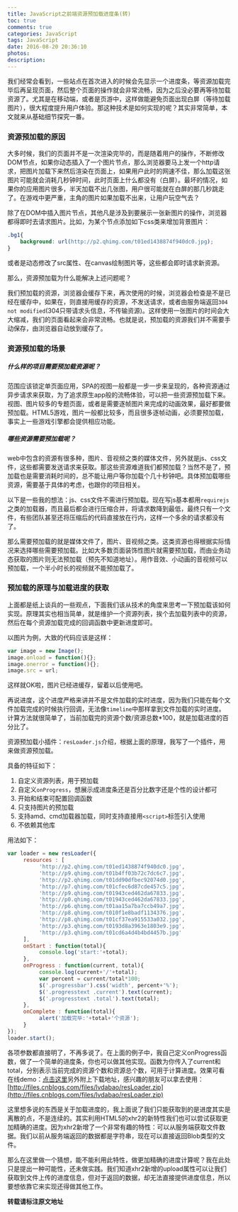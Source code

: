 ```yaml
---
title: JavaScript之前端资源预加载进度条(转)
toc: true
comments: true
categories: JavaScript
tags: JavaScript
date: 2016-08-20 20:36:10
photos:
description:
---
```


我们经常会看到，一些站点在首次进入的时候会先显示一个进度条，等资源加载完毕后再呈现页面，然后整个页面的操作就会非常流畅，因为之后没必要再等待加载资源了。尤其是在移动端，或者是页游中，这样做能避免页面出现白屏（等待加载图片），很大程度提升用户体验。那这种技术是如何实现的呢？其实非常简单，本文就来从基础细节探究一番。
<!--more-->
### 资源预加载的原因

大多时候，我们的页面并不是一次渲染完毕的，而是随着用户的操作，不断修改DOM节点，如果你动态插入了一个图片节点，那么浏览器要马上发一个http请求，把图片加载下来然后渲染在页面上，如果用户此时的网速不佳，那么加载这张图片可能就会消耗几秒钟时间，此时页面上什么都没有（白屏）。最坏的情况，如果你的应用图片很多，半天加载不出几张图，用户很可能就在白屏的那几秒跳走了。在游戏中更严重，主角的图片如果加载不出来，让用户玩空气去？

除了在DOM中插入图片节点，其他凡是涉及到要展示一张新图片的操作，浏览器都得即时去请求图片。比如，为某个节点添加如下css类来增加背景图片：

```css
.bg1{
    background: url(http://p2.qhimg.com/t01ed1438874f940dc0.jpg);
}
```
或者是动态修改了src属性、在canvas绘制图片等，这些都会即时请求新资源。

那么，资源预加载为什么能解决上述问题呢？

我们预加载的资源，浏览器会缓存下来，再次使用的时候，浏览器会检查是不是已经在缓存中，如果在，则直接用缓存的资源，不发送请求，或者由服务端返回`304 not modified`(304只带请求头信息，不传输资源)。这样使用一张图片的时间会大大缩减，我们的页面看起来会非常流畅。也就是说，预加载的资源我们并不需要手动保存，由浏览器自动放到缓存了。

### 资源预加载的场景

##### 什么样的项目需要预加载资源呢？

范围应该锁定单页面应用，SPA的视图一般都是一步一步来呈现的，各种资源通过异步请求来获取，为了追求原生app般的流畅体验，可以把一些资源预加载下来。视图、图片较多的专题页面，或者是需要逐帧图片来完成的动画效果，最好都要做预加载。HTML5游戏，图片一般都比较多，而且很多逐帧动画，必须要预加载，事实上一些游戏引擎都会提供相应功能。

##### 哪些资源需要预加载呢？

web中包含的资源有很多种，图片、音视频之类的媒体文件，另外就是js、css文件，这些都需要发送请求来获取。那这些资源难道我们都预加载？当然不是了，预加载也是需要消耗时间的，总不能让用户等你加载个几十秒钟吧。具体预加载哪些资源，需要基于具体的考虑，也跟你的项目相关。

以下是一些我的想法：js、css文件不需进行预加载。现在写js基本都用`requirejs`之类的加载器，而且最后都会进行压缩合并，将请求数降到最低，最终只有一个文件，有些团队甚至还将压缩后的代码直接放在行内，这样一个多余的请求都没有了。

那么需要预加载的就是媒体文件了，图片、音视频之类。这类资源也得根据实际情况来选择哪些需要预加载。比如大多数页面装饰性图片就需要预加载，而由业务动态获取的图片则无法预加载（预先不知道地址）。用作音效、小动画的音视频可以预加载，一个半小时长的视频就不能预加载了。

### 预加载的原理与加载进度的获取
     
上面都是纸上谈兵的一些观点，下面我们该从技术的角度来思考一下预加载该如何实现。原理其实也相当简单，就是维护一个资源列表，挨个去加载列表中的资源，然后在每个资源加载完成的回调函数中更新进度即可。

以图片为例，大致的代码应该是这样：
```js
var image = new Image();
image.onload = function(){};
image.onerror = function(){};
image.src = url;
```
这样就OK啦，图片已经进缓存，留着以后使用吧。

再说进度，这个进度严格来讲并不是文件加载的实时进度，因为我们只能在每个文件加载完成的时候执行回调，无法像`timeline`中那样拿到文件加载的实时进度。计算方法就很简单了，当前加载完的资源个数/资源总数*100，就是加载进度的百分比了。

资源预加载小插件：`resLoader.js`介绍，根据上面的原理，我写了一个插件，用来做资源预加载。

具备的特征如下：

1. 自定义资源列表，用于预加载
2. 自定义`onProgress`，想展示成进度条还是百分比数字还是个性的设计都可
3. 开始和结束可配置回调函数
4. 只支持图片的预加载
5. 支持amd、cmd加载器加载，同时支持直接用`<script>`标签引入使用
6. 不依赖其他库

用法如下：

```js
var loader = new resLoader({
     resources : [
          'http://p2.qhimg.com/t01ed1438874f940dc0.jpg',
          'http://p9.qhimg.com/t01b4ff03b72c7dc6c7.jpg',
          'http://p2.qhimg.com/t01dd90dfbec92074d0.jpg',
          'http://p7.qhimg.com/t01cfec6d87cde457c5.jpg',
          'http://p9.qhimg.com/t01943ced462da67833.jpg',
          'http://p0.qhimg.com/t01943ced462da67833.jpg',
          'http://p6.qhimg.com/t01aa15a7ba7ccb49a7.jpg',
          'http://p8.qhimg.com/t010f1e8badf1134376.jpg',
          'http://p8.qhimg.com/t01cf37ea915533a032.jpg',
          'http://p3.qhimg.com/t0193d8a3963e1803e9.jpg',
          'http://p3.qhimg.com/t01cd6a4d4b4bd4457b.jpg'
     ],
     onStart : function(total){
          console.log('start:'+total);
     },
     onProgress : function(current, total){
          console.log(current+'/'+total);
          var percent = current/total*100;
          $('.progressbar').css('width', percent+'%');
          $('.progresstext .current').text(current);
          $('.progresstext .total').text(total);
     },
     onComplete : function(total){
          alert('加载完毕:'+total+'个资源');
     }
});
loader.start();
```

各项参数都直接明了，不再多说了。在上面的例子中，我自己定义onProgress函数，做了一个简单的进度条，你也可以做其他实现。函数为你传入了current和total，分别表示当前完成的资源个数和资源总个数，可用于计算进度。效果可看在线demo：[点击这里](http://idoube.com/proj/resLoader/demo.html)另外附上下载地址，感兴趣的朋友可以拿去使用：[http://files.cnblogs.com/files/lvdabao/resLoader.zip](http://files.cnblogs.com/files/lvdabao/resLoader.zip)

这里想多说的东西是关于加载进度的，我上面说了我们只能获取到的是进度其实是离散的点，不是连续的。其实利用HTML5的xhr2的新特性我们也可以尝试获取更加精确的进度。因为xhr2新增了一个非常有趣的特性：可以从服务端获取文件数据。我们以前从服务端返回的数据都是字符串，现在可以直接返回Blob类型的文件。

那么在这里做一个猜想，能不能利用此特性，做更加精确的进度计算呢？我在此处只是提出一种可能性，还未做实践。我们知道xhr2新增的upload属性可以让我们获取到文件上传的进度信息，但对于返回的数据，却无法直接提供进度信息，所以要想依靠它来实现还得做其他工作。

**转载请标注原文地址**



